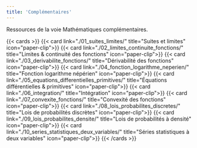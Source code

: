 ```yaml
---
title: 'Complémentaires'
---
```


Ressources de la voie Mathématiques complémentaires.

{{< cards >}}
  {{< card link="./01_suites_limites/" title="Suites et limites" icon="paper-clip">}}
  {{< card link="./02_limites_continuite_fonctions/" title="Limites & continuité des fonctions" icon="paper-clip">}}
  {{< card link="./03_derivabilite_fonctions/" title="Dérivabilité des fonctions" icon="paper-clip">}}
  {{< card link="./04_fonction_logarithme_neperien/" title="Fonction logarithme népérien" icon="paper-clip">}}
  {{< card link="./05_equations_differentielles_primitives/" title="Équations différentielles & primitives" icon="paper-clip">}}
  {{< card link="./06_integration/" title="Intégration" icon="paper-clip">}}
  {{< card link="./07_convexite_fonctions/" title="Convexité des fonctions" icon="paper-clip">}}
  {{< card link="./08_lois_probabilites_discretes/" title="Lois de probabilités discrètes" icon="paper-clip">}}
  {{< card link="./09_lois_probabilites_densite/" title="Lois de probabilités à densité" icon="paper-clip">}}
  {{< card link="./10_series_statistiques_deux_variables/" title="Séries statistiques à deux variables" icon="paper-clip">}}
{{< /cards >}}
